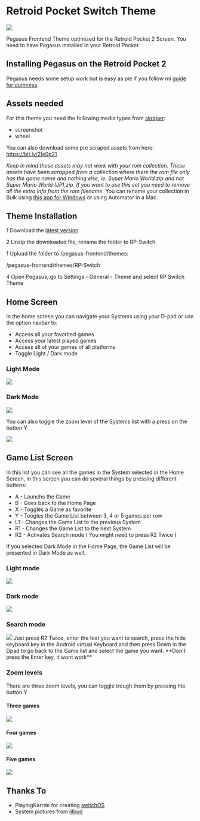 # Retroid Pocket Switch Theme

<img src="https://raw.githubusercontent.com/dragoonDorise/RP-Switch/main/screenshots/hero.jpg">

Pegasus Frontend Theme optimized for the Retroid Pocket 2 Screen. You need to have Pegasus installed in your Retroid Pocket

## Installing Pegasus on the Retroid Pocket 2

Pegasus needs some setup work but is easy as pie if you follow mi [guide for dummies](https://github.com/dragoonDorise/pegasus-rp2-metadata)

## Assets needed
For this theme you need the following media types from [skraper](http://skraper.net):
* screenshot
* wheel

You can also download some pre scraped assets from here: https://bit.ly/2Ie0p21

*Keep in mind these assets may not work with your rom collection. These assets have been scrapped from a collection where there the rom file only has the game name and nothing else, ie: Super Mario World.zip and not Super Mario World (JP).zip. If you want to use this set you need to remove all the extra info from the rom filename.* You can rename your collection in Bulk using [this app for Windows](https://www.bulkrenameutility.co.uk/#mainscreen) or using Automator in a Mac.

## Theme Installation

1 Download the [latest version](https://github.com/dragoonDorise/RP-Switch/releases/latest)

2 Unzip the downloaded file, rename the folder to RP-Switch

1 Upload the folder to /pegasus-frontend/themes:

/pegasus-frontend/themes/RP-Switch

4 Open Pegasus, go to Settings - General - Theme and select RP Switch Theme

## Home Screen

In the home screen you can navigate your Systems using your D-pad or use the option navbar to:

- Access all your favorited games
- Access your latest played games
- Access all of your games of all platforms
- Toggle Light / Dark mode

### Light Mode

<img src="https://raw.githubusercontent.com/dragoonDorise/RP-Switch/main/screenshots/home.jpg">

### Dark Mode

<img src="https://raw.githubusercontent.com/dragoonDorise/RP-Switch/main/screenshots/home-dark.jpg">

You can also toggle the zoom level of the Systems list with a press on the button Y

<img src="https://raw.githubusercontent.com/dragoonDorise/RP-Switch/main/screenshots/home-zoom.jpg">

## Game List Screen

In this list you can see all the games in the System selected in the Home Screen, in this screen you can do several things by pressing different buttons:

- A - Launchs the Game
- B - Goes back to the Home Page
- X - Toggles a Game as favorite
- Y - Toogles the Game List between 3, 4 or 5 games per row
- L1 - Changes the Game List to the previous System
- R1 - Changes the Game List to the next System
- R2 - Activates Search mode ( You might need to press R2 Twice )

If you selected Dark Mode in the Home Page, the Game List will be presented in Dark Mode as well.

### Light mode

<img src="https://raw.githubusercontent.com/dragoonDorise/RP-Switch/main/screenshots/games3.jpg">

### Dark mode

<img src="https://raw.githubusercontent.com/dragoonDorise/RP-Switch/main/screenshots/games3-dark.jpg">

### Search mode

<img src="https://raw.githubusercontent.com/dragoonDorise/RP-Switch/main/screenshots/search.jpg">
Just press R2 Twice, enter the text you want to search, press the hide keyboard key in the Android virtual Keyboard and then press Down in the Dpad to go back to the Game list and select the game you want. **Don't press the Enter key, it wont work**

### Zoom levels

There are three zoom levels, you can toggle trough them by pressing hte button Y

#### Three games

<img src="https://raw.githubusercontent.com/dragoonDorise/RP-Switch/main/screenshots/games3.jpg">

#### Four games

<img src="https://raw.githubusercontent.com/dragoonDorise/RP-Switch/main/screenshots/games4.jpg">

#### Five games

<img src="https://raw.githubusercontent.com/dragoonDorise/RP-Switch/main/screenshots/games5.jpg">

## Thanks To

- PlayingKarrde for creating [switchOS](https://github.com/PlayingKarrde/switchOS)
- System pictures from [lilbud](https://github.com/lilbud/es-theme-switch)
